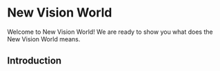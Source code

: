 # New Vision World
Welcome to New Vision World!
We are ready to show you what does the New Vision World means.
## Introduction
